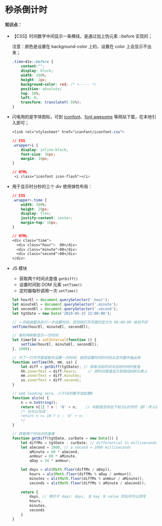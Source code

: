 # 秒杀倒计时



#### 知识点：

* 【CSS】时间数字中间显示一条横线，是通过加上伪元素 ::before 实现的；

    注意：颜色是设置在 background-color 上的，设置在 color 上会显示不出来；

  ```css
  .time>div::before {
      content:"";
      display: block;
      width: 100%;
      height: 2px;
      background-color: red; /* <----- */
      position: absolute;
      top: 50%;
      left: 0;
      transform: translateY(-50%);
  }
  ```

  

* 闪电用的是字体图标，可到 [iconfont](http://www.iconfont.cn)、[font awesome](https://fontawesome.com) 等网站下载，在本地引入即可；

  ```css
  <link rel="stylesheet" href="iconfont/iconfont.css">
  
  // CSS
  .wrapper>i {
      display: inline-block;
      font-size: 36px;
      margin: 10px;
  }
  
  // HTML
   <i class="iconfont icon-flash"></i>
  ```

  

* 用于显示时分秒的三个 div 使用弹性布局：

  ```css
  // CSS
  .wrapper>.time {
      width: 100%;
      height: 20px;
      display: flex;
      justify-content: center;
      margin-top: 10px;
  }
  
  // HTML
  <div class="time">
  	<div class="hour">  00</div>
  	<div class="minute">00</div>
  	<div class="second">00</div>
  </div>
  ```

  

* JS 模块

  * 获取两个时间点差值 `getDiff()`
  * 设置时间到 DOM 元素 `setTime()`
  * 定时器每秒调用一次 `setTime()`

  ```js
  let hourEl = document.querySelector('.hour');
  let minuteEl = document.querySelector('.minute');
  let secondEl = document.querySelector('.second');
  let tgtDate = new Date('2019-05-15 22:00:00');
  
  // 一开始就要先执行一次设置时间，否则刚打开页面时显示为 00:00:00 体验不好
  setTime(hourEl, minuteEl, secondEl);	
  
  // 每秒钟刷新显示一次时间
  let timerId = setInterval(function () {
      setTime(hourEl, minuteEl, secondEl);
  }, 1000);
  
  // 为了一打开页面就能先设置一次时间，就把设置时间的代码从定时器中抽出来
  function setTime(hh, mm, ss) {
      let diff = getDiff(tgtDate); // 获取当前时间与目标时间的差值
      hh.innerText = diff.hours;	 // 把时间差值显示到相应DOM元素上
      mm.innerText = diff.minutes;
      ss.innerText = diff.seconds;
  }
  
  // add leading zero, 小于10的数字加前置0
  function alz(n) {  
      n = n.toString();
      return n[1] ? n : '0' + n;	// 判断是否存在下标为1的字符（即：传入的形参为两位数）
      /* 也可以写成：
      return n >= 10 ? n : '0' + n;
      */
  }
  
  // 获取两个时间点的差值
  function getDiff(tgtDate, curDate = new Date()) {
      let diffMs = tgtDate - curDate; // differential in milliseconds
      let aSecond = 1000, // a second = 1000 milliseconds
          aMinute = 60 * aSecond,
          anHour = 60 * aMinute,
          aDay = 24 * anHour;
  
      let days = alz(Math.floor(diffMs / aDay)),
          hours = alz(Math.floor(diffMs % aDay / anHour)),
          minutes = alz(Math.floor(diffMs % anHour / aMinute)),
          seconds = alz(Math.floor(diffMs % aMinute / aSecond));
      
      return {
          days,	// 等价于 days: days, 当 key 与 value 同名时可以简写
          hours,
          minutes,
          seconds
      }
  }
  ```

  
